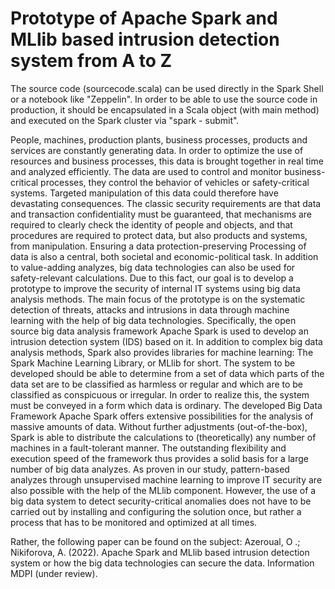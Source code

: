 # Prototype of Apache Spark and MLlib based intrusion detection system from A to Z
The source code (sourcecode.scala) can be used directly in the Spark Shell or a notebook like "Zeppelin". In order to be able to use the source code in production, it should be encapsulated in a Scala object (with main method) and executed on the Spark cluster via "spark - submit".





People, machines, production plants, business processes, products and services are constantly generating data. In order to optimize the use of resources and business processes, this data is brought together in real time and analyzed efficiently. The data are used to control and monitor business-critical processes, they control the behavior of vehicles or safety-critical systems. Targeted manipulation of this data could therefore have devastating consequences. The classic security requirements are that data and transaction confidentiality must be guaranteed, that mechanisms are required to clearly check the identity of people and objects, and that procedures are required to protect data, but also products and systems, from manipulation. Ensuring a data protection-preserving
Processing of data is also a central, both societal and economic-political task.
In addition to value-adding analyzes, big data technologies can also be used for safety-relevant calculations. Due to this fact, our goal is to develop a prototype to improve the security of internal IT systems using big data analysis methods. The main focus of the prototype is on the systematic detection of threats, attacks and intrusions in data through machine learning with the help of big data technologies. Specifically, the open source big data analysis framework Apache Spark is used to develop an intrusion detection system (IDS) based on it. In addition to complex big data analysis methods, Spark also provides libraries for machine learning: The Spark Machine Learning Library, or MLlib for short. The system to be developed should be able to determine from a set of data which parts of the data set are to be classified as harmless or regular and which are to be classified as conspicuous or irregular. In order to realize this, the system must be conveyed in a form which data is ordinary.
The developed Big Data Framework Apache Spark offers extensive possibilities for the analysis of massive amounts of data. Without further adjustments (out-of-the-box), Spark is able to distribute the calculations to (theoretically) any number of machines in a fault-tolerant manner. The outstanding flexibility and execution speed of the framework thus provides a solid basis for a large number of big data analyzes. As proven in our study, pattern-based analyzes through unsupervised machine learning to improve IT security are also possible with the help of the MLlib component. However, the use of a big data system to detect security-critical anomalies does not have to be carried out by installing and configuring the solution once, but rather a process that has to be monitored and optimized at all times.

Rather, the following paper can be found on the subject:
Azeroual, O .; Nikiforova, A. (2022). Apache Spark and MLlib based intrusion detection system or how the big data technologies can secure the data. Information MDPI (under review). 
